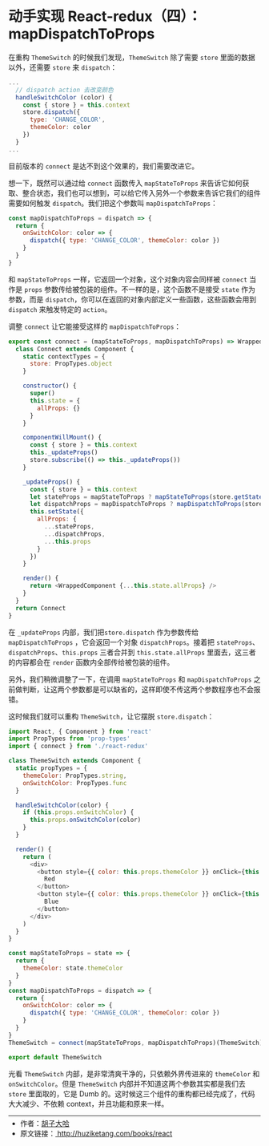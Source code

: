 # 动手实现 React-redux（四）：mapDispatchToProps

在重构 `ThemeSwitch` 的时候我们发现，`ThemeSwitch` 除了需要 `store` 里面的数据以外，还需要 `store` 来 `dispatch`：

```javascript
...
  // dispatch action 去改变颜色
  handleSwitchColor (color) {
    const { store } = this.context
    store.dispatch({
      type: 'CHANGE_COLOR',
      themeColor: color
    })
  }
...
```

目前版本的 `connect` 是达不到这个效果的，我们需要改进它。

想一下，既然可以通过给 `connect` 函数传入 `mapStateToProps` 来告诉它如何获取、整合状态，我们也可以想到，可以给它传入另外一个参数来告诉它我们的组件需要如何触发 `dispatch`。我们把这个参数叫 `mapDispatchToProps`：

```javascript
const mapDispatchToProps = dispatch => {
  return {
    onSwitchColor: color => {
      dispatch({ type: 'CHANGE_COLOR', themeColor: color })
    }
  }
}
```

和 `mapStateToProps` 一样，它返回一个对象，这个对象内容会同样被 `connect` 当作是 `props` 参数传给被包装的组件。不一样的是，这个函数不是接受 `state` 作为参数，而是 `dispatch`，你可以在返回的对象内部定义一些函数，这些函数会用到 `dispatch` 来触发特定的 `action`。

调整 `connect` 让它能接受这样的 `mapDispatchToProps`：

```javascript
export const connect = (mapStateToProps, mapDispatchToProps) => WrappedComponent => {
  class Connect extends Component {
    static contextTypes = {
      store: PropTypes.object
    }

    constructor() {
      super()
      this.state = {
        allProps: {}
      }
    }

    componentWillMount() {
      const { store } = this.context
      this._updateProps()
      store.subscribe(() => this._updateProps())
    }

    _updateProps() {
      const { store } = this.context
      let stateProps = mapStateToProps ? mapStateToProps(store.getState(), this.props) : {} // 防止 mapStateToProps 没有传入
      let dispatchProps = mapDispatchToProps ? mapDispatchToProps(store.dispatch, this.props) : {} // 防止 mapDispatchToProps 没有传入
      this.setState({
        allProps: {
          ...stateProps,
          ...dispatchProps,
          ...this.props
        }
      })
    }

    render() {
      return <WrappedComponent {...this.state.allProps} />
    }
  }
  return Connect
}
```

在 `_updateProps` 内部，我们把`store.dispatch` 作为参数传给 `mapDispatchToProps` ，它会返回一个对象 `dispatchProps`。接着把 `stateProps`、`dispatchProps`、`this.props` 三者合并到 `this.state.allProps` 里面去，这三者的内容都会在 `render` 函数内全部传给被包装的组件。

另外，我们稍微调整了一下，在调用 `mapStateToProps` 和 `mapDispatchToProps` 之前做判断，让这两个参数都是可以缺省的，这样即使不传这两个参数程序也不会报错。

这时候我们就可以重构 `ThemeSwitch`，让它摆脱 `store.dispatch`：

```javascript
import React, { Component } from 'react'
import PropTypes from 'prop-types'
import { connect } from './react-redux'

class ThemeSwitch extends Component {
  static propTypes = {
    themeColor: PropTypes.string,
    onSwitchColor: PropTypes.func
  }

  handleSwitchColor(color) {
    if (this.props.onSwitchColor) {
      this.props.onSwitchColor(color)
    }
  }

  render() {
    return (
      <div>
        <button style={{ color: this.props.themeColor }} onClick={this.handleSwitchColor.bind(this, 'red')}>
          Red
        </button>
        <button style={{ color: this.props.themeColor }} onClick={this.handleSwitchColor.bind(this, 'blue')}>
          Blue
        </button>
      </div>
    )
  }
}

const mapStateToProps = state => {
  return {
    themeColor: state.themeColor
  }
}
const mapDispatchToProps = dispatch => {
  return {
    onSwitchColor: color => {
      dispatch({ type: 'CHANGE_COLOR', themeColor: color })
    }
  }
}
ThemeSwitch = connect(mapStateToProps, mapDispatchToProps)(ThemeSwitch)

export default ThemeSwitch
```

光看 `ThemeSwitch` 内部，是非常清爽干净的，只依赖外界传进来的 `themeColor` 和 `onSwitchColor`。但是 `ThemeSwitch` 内部并不知道这两个参数其实都是我们去 `store` 里面取的，它是 Dumb 的。这时候这三个组件的重构都已经完成了，代码大大减少、不依赖 context，并且功能和原来一样。

---

<ul style='font-size: 14px; margin-top: -10px;'>
  <li>
    作者：<a href="https://www.zhihu.com/people/hu-zi-da-ha" target="_blank">胡子大哈</a>
  </li>
  <li>
    原文链接：<a href="http://huziketang.com/books/react"> http://huziketang.com/books/react</a>
  </li>
</ul>
